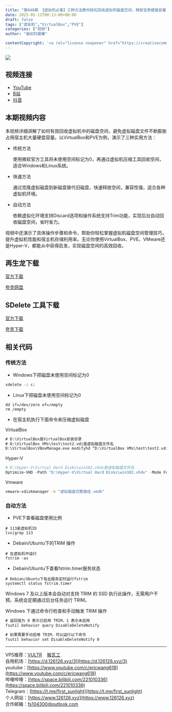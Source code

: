 ```yaml
---
title: "第048期 【虚拟机必看】三种方法教你轻松回收虚拟机磁盘空间，释放宝贵硬盘容量！"
date: 2025-05-11T00:13:00+08:00
draft: false
tags: ["虚拟机","VirtualBox","PVE"]
categories: ["视频"]
author: "最初的晨曦"

contentCopyright: '<a rel="license noopener" href="https://creativecommons.org/licenses/by-nc-sa/4.0/deed.zh" target="_blank">本文章采用 CC BY-NC-SA 4.0 许可协议</a>'
---
```


![](../../images/048/0.jpg)
	
## 视频连接
- [YouTube](https://youtu.be/2dgiBsaSy2s)
- [B站](https://www.bilibili.com/video/BV1Vj5FzkEp1/)
- [抖音](https://www.douyin.com/video/7502890735847427343)

## 本期视频内容

本视频详细讲解了如何有效回收虚拟机中的磁盘空间，避免虚拟磁盘文件不断膨胀占用宿主机大量硬盘容量。以VirtualBox和PVE为例，演示了三种实用方法：

- 传统方法

  使用微软官方工具将未使用空间标记为0，再通过虚拟机压缩工具回收空间，适合Windows和Linux系统。

- 快速方法

  通过克隆虚拟磁盘到新磁盘替代旧磁盘，快速释放空间，兼容性强，适合各种虚拟机环境。

- 自动方法

  依赖虚拟化环境支持Discard选项和操作系统支持Trim功能，实现后台自动回收磁盘空间，省时省力。

视频中还演示了具体操作步骤和命令，帮助你轻松掌握虚拟机磁盘空间管理技巧，提升虚拟机性能和宿主机存储利用率。无论你使用VirtualBox、PVE、VMware还是Hyper-V，都能从中获得启发，实现磁盘空间的高效回收。

## 再生龙下载

[官方下载](https://clonezilla.org/downloads.php)

[夸克网盘](https://pan.quark.cn/s/ec0eaa986a6b)

## SDelete 工具下载

[官方下载](https://learn.microsoft.com/zh-cn/sysinternals/downloads/sdelete)

[夸克下载](https://pan.quark.cn/s/ec0eaa986a6b)

## 相关代码

### 传统方法

- Windows下把磁盘未使用空间标记为0

```bat
sdelete -z c:
```

- Linux下把磁盘未使用空间标记为0

```shell
dd if=/dev/zero of=/empty
rm /empty
```

- 在宿主机执行下面命令来压缩虚拟磁盘

VirtualBox

```bat
# D:\VirtualBox是VirtualBox安装目录
# D:\VirtualBox VMs\test\test2.vdi是虚拟磁盘文件名
D:\VirtualBox\VBoxManage.exe modifyhd “D:\VirtualBox VMs\test\test2.vdi” --compact
```

Hyper-V

```powershell
# D:\Hyper-V\Virtual Hard Disks\win102.vhdx是虚拟磁盘文件名
Optimize-VHD -Path "D:\Hyper-V\Virtual Hard Disks\win102.vhdx" -Mode Full
```

Vmware

```bat
vmware-vdiskmanager -k "虚拟磁盘完整路径.vmdk"
```

### 自动方法

- PVE下查看磁盘使用比例

```shell
# 113是虚拟机ID
lvs|grep 113
```

- Debain/Ubuntu下的TRIM 操作

```shell
# 在虚拟机中运行
fstrim -av
```
- Debain/Ubuntu下查看fstrim.timer服务状态

```
# Debian/Ubuntu下有此服务定时运行fstrim
systemctl status fstrim.timer
```

Windows 7 及以上版本会自动对支持 TRIM 的 SSD 执行此操作，无需用户干预。系统会定期通过后台任务运行 TRIM。

Windows 下通过命令行检查和手动触发 TRIM 操作

```bat
# 返回值为 0 表示已启用 TRIM，1 表示未启用
fsutil behavior query DisableDeleteNotify

# 如果需要手动启用 TRIM，可以运行以下命令
fsutil behavior set DisableDeleteNotify 0
```



---

VPS推荐：[VULTR](https://www.vultr.com/?ref=9742814)&nbsp;&nbsp;&nbsp;&nbsp;[搬瓦工](https://bwh81.net/aff.php?aff=73687)  
自用机场：[https://d.126126.xyz/3](https://d.126126.xyz/3)  
youtube：[https://www.youtube.com/c/ericwang618](https://www.youtube.com/c/ericwang618)  
哔哩哔哩：[https://space.bilibili.com/221010336](https://space.bilibili.com/221010336)  
Telegram：[https://t.me/first_sunlight](https://t.me/first_sunlight)  
个人网站：[https://www.126126.xyz](https://www.126126.xyz)  
合作邮箱：fs104300@outlook.com